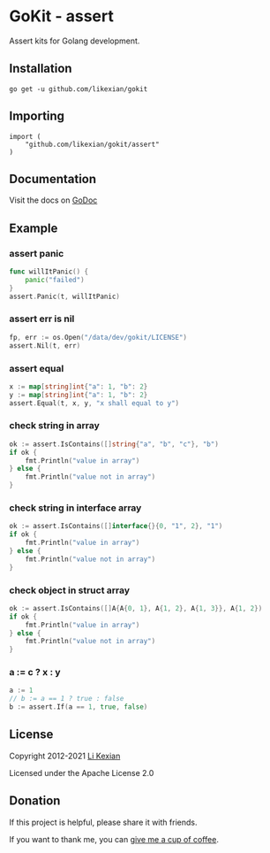 # GoKit - assert

Assert kits for Golang development.

## Installation

    go get -u github.com/likexian/gokit

## Importing

    import (
        "github.com/likexian/gokit/assert"
    )

## Documentation

Visit the docs on [GoDoc](https://godoc.org/github.com/likexian/gokit/assert)

## Example

### assert panic

```go
func willItPanic() {
    panic("failed")
}
assert.Panic(t, willItPanic)
```

### assert err is nil

```go
fp, err := os.Open("/data/dev/gokit/LICENSE")
assert.Nil(t, err)
```

### assert equal

```go
x := map[string]int{"a": 1, "b": 2}
y := map[string]int{"a": 1, "b": 2}
assert.Equal(t, x, y, "x shall equal to y")
```

### check string in array

```go
ok := assert.IsContains([]string{"a", "b", "c"}, "b")
if ok {
    fmt.Println("value in array")
} else {
    fmt.Println("value not in array")
}
```

### check string in interface array

```go
ok := assert.IsContains([]interface{}{0, "1", 2}, "1")
if ok {
    fmt.Println("value in array")
} else {
    fmt.Println("value not in array")
}
```

### check object in struct array

```go
ok := assert.IsContains([]A{A{0, 1}, A{1, 2}, A{1, 3}}, A{1, 2})
if ok {
    fmt.Println("value in array")
} else {
    fmt.Println("value not in array")
}
```

### a := c ? x : y

```go
a := 1
// b := a == 1 ? true : false
b := assert.If(a == 1, true, false)
```

## License

Copyright 2012-2021 [Li Kexian](https://www.likexian.com/)

Licensed under the Apache License 2.0

## Donation

If this project is helpful, please share it with friends.

If you want to thank me, you can [give me a cup of coffee](https://www.likexian.com/donate/).
